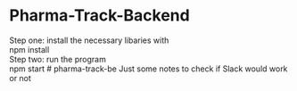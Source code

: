# Pharma-Track-Backend

Step one: install the necessary libaries with\
npm install\
Step two: run the program\
npm start
#   p h a r m a - t r a c k - b e 
 
 Just some notes to check if Slack would work or not
